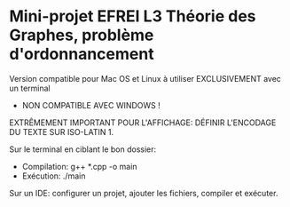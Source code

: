 # Mini-projet EFREI L3 Théorie des Graphes, problème d'ordonnancement

Version compatible pour Mac OS et Linux à utiliser EXCLUSIVEMENT avec un terminal
- NON COMPATIBLE AVEC WINDOWS !

EXTRÊMEMENT IMPORTANT POUR L'AFFICHAGE: DÉFINIR L'ENCODAGE DU TEXTE SUR ISO-LATIN 1.

Sur le terminal en ciblant le bon dossier:
- Compilation: g++ *.cpp -o main
- Exécution: ./main

Sur un IDE: configurer un projet, ajouter les fichiers, compiler et exécuter.
